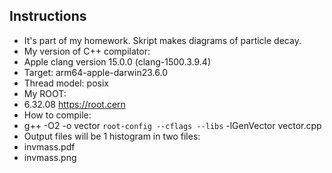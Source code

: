 ## Instructions

* It's part of my homework. Skript makes diagrams of particle decay.
* My version of C++ compilator:
 * Apple clang version 15.0.0 (clang-1500.3.9.4)
 * Target: arm64-apple-darwin23.6.0
 * Thread model: posix
* My ROOT:
 * 6.32.08  https://root.cern
* How to compile:
 * g++ -O2 -o vector `root-config --cflags --libs` -lGenVector vector.cpp
* Output files will be 1 histogram in two files:
 * invmass.pdf
 * invmass.png 
